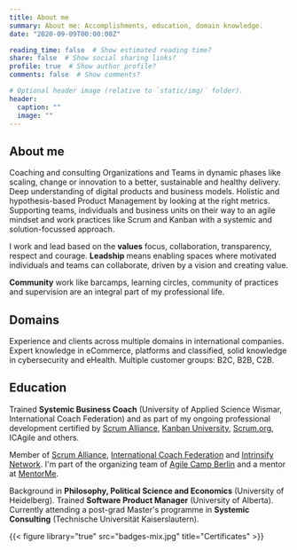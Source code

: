 ```yaml
---
title: About me
summary: About me: Accomplishments, education, domain knowledge.
date: "2020-09-09T00:00:00Z"

reading_time: false  # Show estimated reading time?
share: false  # Show social sharing links?
profile: true  # Show author profile?
comments: false  # Show comments?

# Optional header image (relative to `static/img/` folder).
header:
  caption: ""
  image: ""
---
```


## About me ##

Coaching and consulting Organizations and Teams in dynamic phases like scaling, change or innovation to a better, sustainable and healthy delivery. Deep understanding of digital products and business models. Holistic and hypothesis-based Product Management by looking at the right metrics. Supporting teams, individuals and business units on their way to an agile mindset and work practices like Scrum and Kanban with a systemic and solution-focussed approach.

I work and lead based on the **values** focus, collaboration, transparency, respect and courage. 
**Leadship** means enabling spaces where motivated individuals and teams can collaborate, driven by a vision and creating value.

**Community** work like barcamps, learning circles, community of practices and supervision are an integral part of my professional life.


## Domains ##

Experience and clients across multiple domains in international companies. Expert knowledge in eCommerce, platforms and classified, solid knowledge in cybersecurity and eHealth. Multiple customer groups: B2C, B2B, C2B.


## Education ## 

Trained **Systemic Business Coach** (University of Applied Science Wismar, International Coach Federation) and as part of my ongoing professional development certified by [Scrum Alliance](https://www.scrumalliance.org/community/profile/mstahl7), [Kanban University](https://edu.kanban.university/users/martin-stahl), [Scrum.org](https://www.scrum.org/user/251980), ICAgile and others. 

Member of [Scrum Alliance](https://www.scrumalliance.org/), [International Coach Federation](https://coachfederation.org/) and [Intrinsify Network](https://intrinsify.de). I'm part of the organizing team of [Agile Camp Berlin](https://agile-camp-berlin.com/) and a mentor at [MentorMe](https://mentorme-ngo.org/). 

Background in **Philosophy, Political Science and Economics** (University of Heidelberg). Trained **Software Product Manager** (University of Alberta). Currently attending a post-grad Master's programme in **Systemic Consulting** (Technische Universität Kaiserslautern).

{{< figure library="true" src="badges-mix.jpg" title="Certificates" >}}
